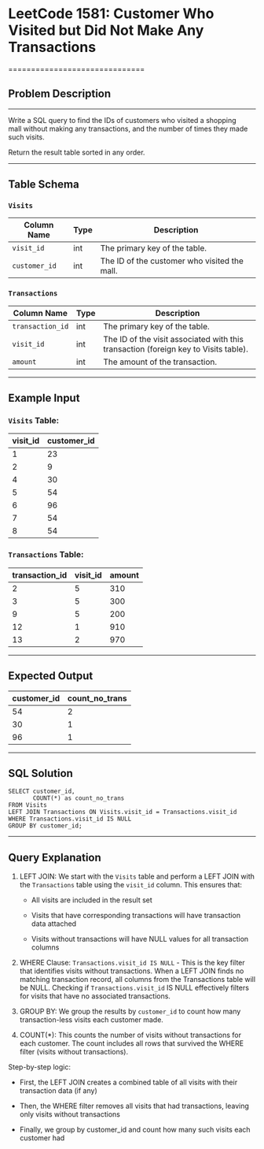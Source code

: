 LeetCode 1581: Customer Who Visited but Did Not Make Any Transactions
=====================================================================

==============================

Problem Description
-----------------
* * * * *

Write a SQL query to find the IDs of customers who visited a shopping mall without making any transactions, and the number of times they made such visits.

Return the result table sorted in any order.

* * * * *

Table Schema
-----------------
### `Visits`

| Column Name | Type | Description |
| --- | --- | --- |
| `visit_id` | int | The primary key of the table. |
| `customer_id` | int | The ID of the customer who visited the mall. |

### `Transactions`

| Column Name | Type | Description |
| --- | --- | --- |
| `transaction_id` | int | The primary key of the table. |
| `visit_id` | int | The ID of the visit associated with this transaction (foreign key to Visits table). |
| `amount` | int | The amount of the transaction. |

* * * * *

Example Input
-----------------
### `Visits` Table:

| visit_id | customer_id |
| --- | --- |
| 1 | 23 |
| 2 | 9 |
| 4 | 30 |
| 5 | 54 |
| 6 | 96 |
| 7 | 54 |
| 8 | 54 |

### `Transactions` Table:

| transaction_id | visit_id | amount |
| --- | --- | --- |
| 2 | 5 | 310 |
| 3 | 5 | 300 |
| 9 | 5 | 200 |
| 12 | 1 | 910 |
| 13 | 2 | 970 |

* * * * *

Expected Output
-----------------
| customer_id | count_no_trans |
| --- | --- |
| 54 | 2 |
| 30 | 1 |
| 96 | 1 |

* * * * *

SQL Solution
-----------------

```
SELECT customer_id,
       COUNT(*) as count_no_trans
FROM Visits
LEFT JOIN Transactions ON Visits.visit_id = Transactions.visit_id
WHERE Transactions.visit_id IS NULL
GROUP BY customer_id;
```
* * * * *

Query Explanation
-----------------

1.  LEFT JOIN: We start with the `Visits` table and perform a LEFT JOIN with the `Transactions` table using the `visit_id` column. This ensures that:

    -   All visits are included in the result set

    -   Visits that have corresponding transactions will have transaction data attached

    -   Visits without transactions will have NULL values for all transaction columns

2.  WHERE Clause: `Transactions.visit_id IS NULL` - This is the key filter that identifies visits without transactions. When a LEFT JOIN finds no matching transaction record, all columns from the Transactions table will be NULL. Checking if `Transactions.visit_id` IS NULL effectively filters for visits that have no associated transactions.

3.  GROUP BY: We group the results by `customer_id` to count how many transaction-less visits each customer made.

4.  COUNT(*): This counts the number of visits without transactions for each customer. The count includes all rows that survived the WHERE filter (visits without transactions).

Step-by-step logic:

-   First, the LEFT JOIN creates a combined table of all visits with their transaction data (if any)

-   Then, the WHERE filter removes all visits that had transactions, leaving only visits without transactions

-   Finally, we group by customer_id and count how many such visits each customer had